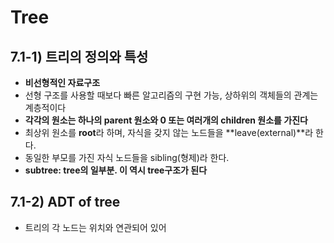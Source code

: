 Tree
==========
## 7.1-1) 트리의 정의와 특성
* **비선형적인 자료구조**
* 선형 구조를 사용할 때보다 빠른 알고리즘의 구현 가능, 상하위의 객체들의 관계는 계층적이다
* **각각의 원소는 하나의 parent 원소와 0 또는 여러개의 children 원소를 가진다**
* 최상위 원소를 **root**라 하며, 자식을 갖지 않는 노드들을 **leave(external)**라 한다.
* 동일한 부모를 가진 자식 노드들을 sibling(형제)라 한다.
* **subtree: tree의 일부분. 이 역시 tree구조가 된다**
## 7.1-2) ADT of tree
* 트리의 각 노드는 위치와 연관되어 있어
